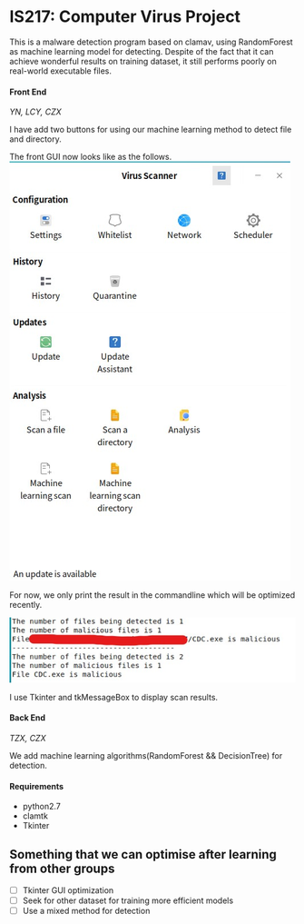# IS217: Computer Virus Project
This is a malware detection program based on clamav, using RandomForest as machine learning model for detecting. Despite of the fact that it can achieve wonderful results on training dataset, it still performs poorly on real-world executable files.

#### Front End
*YN, LCY, CZX*

I have add two buttons for using our machine learning method to detect file and directory.

The front GUI now looks like as the follows.
![avatar](./pic/front_gui.jpg)

For now, we only print the result in the commandline which will be optimized recently.

![avatar](./pic/detection_result.jpg)

I use Tkinter and tkMessageBox to display scan results.

#### Back End
*TZX, CZX*

We add machine learning algorithms(RandomForest && DecisionTree) for detection.

#### Requirements
- python2.7
- clamtk
- Tkinter

## Something that we can optimise after learning from other groups
- [ ] Tkinter GUI optimization
- [ ] Seek for other dataset for training more efficient models
- [ ] Use a mixed method for detection
